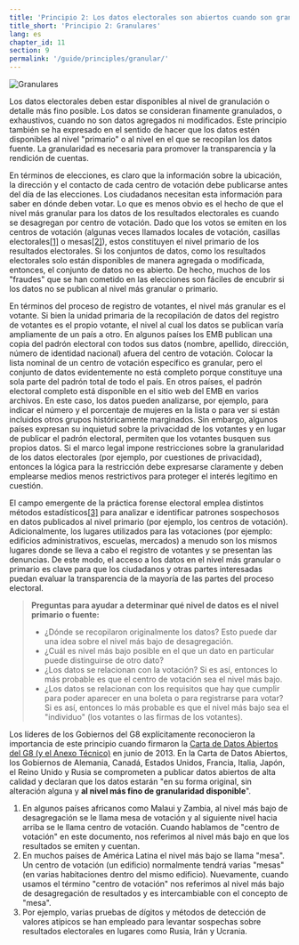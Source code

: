 ```yaml
---
title: 'Principio 2: Los datos electorales son abiertos cuando son granulares o primarios'
title_short: 'Principio 2: Granulares'
lang: es
chapter_id: 11
section: 9
permalink: '/guide/principles/granular/'
---
```


![Granulares](/images/inventory/principles/granular.png)

Los datos electorales deben estar disponibles al nivel de granulación o detalle más fino posible. Los datos se consideran finamente granulados, o exhaustivos, cuando no son datos agregados ni modificados. Este principio también se ha expresado en el sentido de hacer que los datos estén disponibles al nivel "primario" o al nivel en el que se recopilan los datos fuente. La granularidad es necesaria para promover la transparencia y la rendición de cuentas.

En términos de elecciones, es claro que la información sobre la ubicación, la dirección y el contacto de cada centro de votación debe publicarse antes del día de las elecciones. Los ciudadanos necesitan esta información para saber en dónde deben votar. Lo que es menos obvio es el hecho de que el nivel más granular para los datos de los resultados electorales es cuando se desagregan por centro de votación. Dado que los votos se emiten en los centros de votación (algunas veces llamados locales de votación, casillas electorales[\[1\]](#footnote-1) o mesas[\[2\]](#footnote-2)), estos constituyen el nivel primario de los resultados electorales. Si los conjuntos de datos, como los resultados electorales solo están disponibles de manera agregada o modificada, entonces, el conjunto de datos no es abierto. De hecho, muchos de los "fraudes" que se han cometido en las elecciones son fáciles de encubrir si los datos no se publican al nivel más granular o primario.

En términos del proceso de registro de votantes, el nivel más granular es el votante. Si bien la unidad primaria de la recopilación de datos del registro de votantes es el propio votante, el nivel al cual los datos se publican varía ampliamente de un país a otro. En algunos países los EMB publican una copia del padrón electoral con todos sus datos (nombre, apellido, dirección, número de identidad nacional) afuera del centro de votación. Colocar la lista nominal de un centro de votación específico es granular, pero el conjunto de datos evidentemente no está completo porque constituye una sola parte del padrón total de todo el país. En otros países, el padrón electoral completo está disponible en el sitio web del EMB en varios archivos. En este caso, los datos pueden analizarse, por ejemplo, para indicar el número y el porcentaje de mujeres en la lista o para ver si están incluidos otros grupos históricamente marginados. Sin embargo, algunos países expresan su inquietud sobre la privacidad de los votantes y en lugar de publicar el padrón electoral, permiten que los votantes busquen sus propios datos. Si el marco legal impone restricciones sobre la granularidad de los datos electorales (por ejemplo, por cuestiones de privacidad), entonces la lógica para la restricción debe expresarse claramente y deben emplearse medios menos restrictivos para proteger el interés legítimo en cuestión.

El campo emergente de la práctica forense electoral emplea distintos métodos estadísticos[\[3\]](#footnote-3) para analizar e identificar patrones sospechosos en datos publicados al nivel primario (por ejemplo, los centros de votación). Adicionalmente, los lugares utilizados para las votaciones (por ejemplo: edificios administrativos, escuelas, mercados) a menudo son los mismos lugares donde se lleva a cabo el registro de votantes y se presentan las denuncias. De este modo, el acceso a los datos en el nivel más granular o primario es clave para que los ciudadanos y otras partes interesadas puedan evaluar la transparencia de la mayoría de las partes del proceso electoral.

> **Preguntas para ayudar a determinar qué nivel de datos es el nivel primario o fuente:**
> 
> *   ¿Dónde se recopilaron originalmente los datos? Esto puede dar una idea sobre el nivel más bajo de desagregación.
> *   ¿Cuál es nivel más bajo posible en el que un dato en particular puede distinguirse de otro dato?
> *   ¿Los datos se relacionan con la votación? Si es así, entonces lo más probable es que el centro de votación sea el nivel más bajo.
> *   ¿Los datos se relacionan con los requisitos que hay que cumplir para poder aparecer en una boleta o para registrarse para votar? Si es así, entonces lo más probable es que el nivel más bajo sea el "individuo" (los votantes o las firmas de los votantes).

Los líderes de los Gobiernos del G8 explícitamente reconocieron la importancia de este principio cuando firmaron la [Carta de Datos Abiertos del G8 (y el Anexo Técnico)](https://www.gov.uk/government/publications/open-data-charter/g8-open-data-charter-and-technical-annex#principle-2-quality-and-quantity) en junio de 2013. En la Carta de Datos Abiertos, los Gobiernos de Alemania, Canadá, Estados Unidos, Francia, Italia, Japón, el Reino Unido y Rusia se comprometen a publicar datos abiertos de alta calidad y declaran que los datos estarán "en su forma original, sin alteración alguna y **al nivel más fino de granularidad disponible**".

1.  [](#reference-1)En algunos países africanos como Malaui y Zambia, al nivel más bajo de desagregación se le llama mesa de votación y al siguiente nivel hacia arriba se le llama centro de votación. Cuando hablamos de "centro de votación" en este documento, nos referimos al nivel más bajo en que los resultados se emiten y cuentan.
2.  [](#reference-2)En muchos países de América Latina el nivel más bajo se llama "mesa". Un centro de votación (un edificio) normalmente tendrá varias "mesas" (en varias habitaciones dentro del mismo edificio). Nuevamente, cuando usamos el término "centro de votación" nos referimos al nivel más bajo de desagregación de resultados y es intercambiable con el concepto de "mesa".
3.  [](#reference-3)Por ejemplo, varias pruebas de dígitos y métodos de detección de valores atípicos se han empleado para levantar sospechas sobre resultados electorales en lugares como Rusia, Irán y Ucrania.
